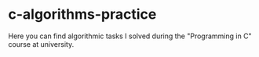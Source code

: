 # c-algorithms-practice
Here you can find algorithmic tasks I solved during the "Programming in C" course at university.
